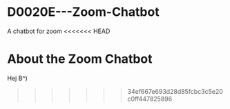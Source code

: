 # D0020E---Zoom-Chatbot
A chatbot for zoom
<<<<<<< HEAD

About the Zoom Chatbot
=======
Hej B^)
>>>>>>> 34ef667e693d28d85fcbc3c5e20c0ff447825896
